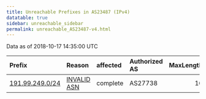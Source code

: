 ```yaml
---
title: Unreachable Prefixes in AS23487 (IPv4)
datatable: true
sidebar: unreachable_sidebar
permalink: unreachable_AS23487-v4.html
---
```


Data as of 2018-10-17 14:35:00 UTC


<div class="datatable-begin"></div>

| Prefix                                                   | Reason                                                                                                 | affected   | Authorized AS   |   MaxLength | Anchor                                         |   unreachable /24s |
|:---------------------------------------------------------|:-------------------------------------------------------------------------------------------------------|:-----------|:----------------|------------:|:-----------------------------------------------|-------------------:|
| [191.99.249.0/24](https://stat.ripe.net/191.99.249.0/24) | [INVALID ASN](https://rpki-validator.ripe.net/announcement-preview?asn=AS23487&prefix=191.99.249.0/24) | complete   | AS27738         |          16 | [LACNIC](unreachable_LACNIC_RPKI_Root-v4.html) |                  1 |

<div class="datatable-end"></div>